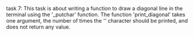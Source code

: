 task 7: This task is about writing a function to draw a diagonal line in the terminal using the '_putchar' function. The function 'print_diagonal' takes one argument, the number of times the '\' character should be printed, and does not return any value.
